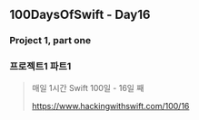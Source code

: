 ## 100DaysOfSwift - Day16
### Project 1, part one
### 프로젝트1 파트1

> 매일 1시간 Swift 100일 - 16일 째
> 
> https://www.hackingwithswift.com/100/16

